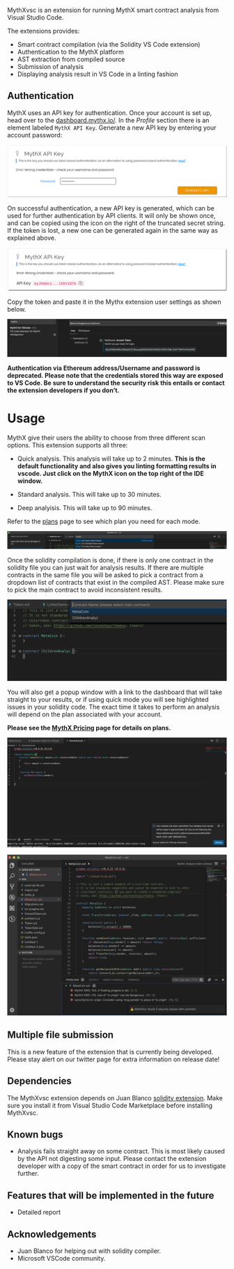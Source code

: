 MythXvsc is an extension for running MythX smart contract analysis from Visual Studio Code.

The extensions provides:

-   Smart contract compilation (via the Solidity VS Code extension)
-   Authentication to the MythX platform
-   AST extraction from compiled source
-   Submission of analysis
-   Displaying analysis result in VS Code in a linting fashion

## Authentication

MythX uses an API key for authentication. Once your account is set up, head over to the [dashboard.mythx.io/](https://dashboard.mythx.io/). In the *Profile* section there is an element labeled `MythX API Key`. Generate a new API key by entering your account password:

![api-key-password](images/screenshots/api-key-password.png)

On successful authentication, a new API key is generated, which can be used for further authentication by API clients. It will only be shown once, and can be copied using the icon on the right of the truncated secret string. If the token is lost, a new one can be generated again in the same way as explained above.

![api-key](images/screenshots/api-key.png)

Copy the token and paste it in the Mythx extension user settings as shown below.

![access_token](images/screenshots/access_token.png)


**Authentication via Ethereum address/Username and password is deprecated. Please note that the credentials stored this way are exposed to VS Code. Be sure to understand the security risk this entails or contact the extension developers if you don’t.**

# Usage

MythX give their users the ability to choose from three different scan options. This extension supports all three:

-   Quick analysis. This analysis will take up to 2 minutes. **This is the default functionality and also gives you linting formatting results in vscode. Just click on the MythX icon on the top right of the IDE window.**

-   Standard analysis. This will take up to 30 minutes.

-   Deep analyisis. This will take up to 90 minutes.

Refer to the [plans](https://mythx.io/plans/) page to see which plan you need for each mode. 

![analysis_mode](images/screenshots/analysis_mode.png)

Once the solidity compilation is done, if there is only one contract in the solidity file you can just wait for analysis results. If there are multiple contracts in the same file you will be asked to pick a contract from a dropdown list of contracts that exist in the compiled AST. Please make sure to pick the main contract to avoid inconsistent results.

![contract_name](images/screenshots/contract_picker.png)

You will also get a popup window with a link to the dashboard that will take straight to your results, or if using quick mode you will see highlighted issues in your solidity code. The exact time it takes to perform an analysis will depend on the plan associated with your account.

**Please see the [MythX Pricing](https://mythx.io/plans/) page for details on plans.**

![dashboard_link](images/screenshots/dashboard_link.png)

![finished_analysis](images/screenshots/finished_analysis.png 'finished_analysis')

## Multiple file submission

This is a new feature of the extension that is currently being developed. Please stay alert on our twitter page for extra information on release date!

## Dependencies

The MythXvsc extension depends on Juan Blanco [solidity extension](https://marketplace.visualstudio.com/items?itemName=JuanBlanco.solidity). Make sure you install it from Visual Studio Code Marketplace before installing MythXvsc.

## Known bugs

-   Analysis fails straight away on some contract. This is most likely caused by the API not digesting some input. Please contact the extension developer with a copy of the smart contract in order for us to investigate further.

## Features that will be implemented in the future

-   Detailed report

## Acknowledgements

-   Juan Blanco for helping out with solidity compiler.
-   Microsoft VSCode community.
